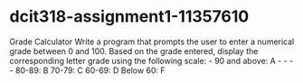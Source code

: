 # dcit318-assignment1-11357610

Grade Calculator 
Write a program that prompts the user to enter a numerical grade between 0 and 100. Based 
on the grade entered, display the corresponding letter grade using the following scale: - 
90 and above: A - - - - 
80-89: B 
70-79: C 
60-69: D 
Below 60: F 